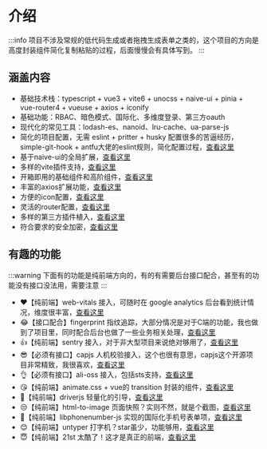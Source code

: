 # 介绍

:::info
项目不涉及常规的低代码生成或者拖拽生成表单之类的，这个项目的方向是高度封装组件简化复制粘贴的过程，后面慢慢会有具体写到。
:::

## 涵盖内容

 - 基础技术栈：typescript + vue3 + vite6 + unocss + naive-ui + pinia + vue-router4 + vueuse + axios + iconify
 - 基础功能：RBAC、暗色模式、国际化、多维度登录、第三方oauth
 - 现代化的常见工具：lodash-es、nanoid、lru-cache、ua-parse-js
 - 简化的项目配置，无需 eslint + pritter + husky 配置很多的苦逼经历，simple-git-hook + antfu大佬的eslint规则，简化配置过程，[查看这里](./base/project.md)
 - 基于naive-ui的全局扩展，[查看这里](./base/naive-ui.md)
 - 多样的vite插件支持，[查看这里](./base/plugin.md)
 - 开箱即用的基础组件和高阶组件，[查看这里](./component/index.md)
 - 丰富的axios扩展功能，[查看这里](./base/axios.md)
 - 方便的icon配置，[查看这里](./base/icon.md)
 - 灵活的router配置，[查看这里](./base/router.md)
 - 多样的第三方插件植入，[查看这里](./base/vendor.md)
 - 符合要求的安全加密，[查看这里](./base/crypto.md)

## 有趣的功能

:::warning
下面有的功能是纯前端方向的，有的有需要后台接口配合，甚至有的功能没有接口没法用，需要注意
:::

 - ❤️【纯前端】web-vitals 接入，可随时在 google analytics 后台看到统计情况，维度很丰富，[查看这里](./features/web-vitals.md)
 - 😂【接口配合】fingerprint 指纹追踪，大部分情况是对于C端的功能，我也做到了项目里，同时配合后台也做了一些业务相关处理，[查看这里](./features/fingerprint.md)
 - 👍【纯前端】sentry 接入，对于非大型项目来说绝对够用了，[查看这里](./features/sentry.md)
 - 😎【必须有接口】capjs 人机校验接入，这个也很有意思，capjs这个开源项目非常精致，我很喜欢，[查看这里](./features/capjs.md)
 - 👌【必须有接口】ali-oss 接入，包括sts支持，[查看这里](./features/ali-oss.md)
 - 😘【纯前端】animate.css + vue的 transition 封装的组件，[查看这里](./component/extra/transition.md)
 - 🙌【纯前端】driverjs 轻量化的引导，[查看这里](./features/driverjs.md)
 - 😒【纯前端】html-to-image 页面快照？实则不然，就是个截图，[查看这里](./features/html-to-image.md)
 - 🤩【纯前端】libphonenumber-js 实现的国际化手机号表单项，[查看这里](./component/extra/phone-number-input.md)
 - 😊【纯前端】untyper 打字机？star虽少，功能够用，[查看这里](./features/untyper.md)
 - 😇【纯前端】21st 太酷了！这才是真正的前端，[查看这里](./features/21st.md)
